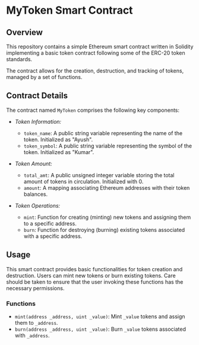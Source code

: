 # MyToken Smart Contract

## Overview
This repository contains a simple Ethereum smart contract written in Solidity implementing a basic token contract following some of the ERC-20 token standards.

The contract allows for the creation, destruction, and tracking of tokens, managed by a set of functions.

## Contract Details
The contract named `MyToken` comprises the following key components:

- *Token Information:*
  - `token_name`: A public string variable representing the name of the token. Initialized as "Ayush".
  - `token_symbol`: A public string variable representing the symbol of the token. Initialized as "Kumar".

- *Token Amount:*
  - `total_amt`: A public unsigned integer variable storing the total amount of tokens in circulation. Initialized with 0.
  - `amount`: A mapping associating Ethereum addresses with their token balances.

- *Token Operations:*
  - `mint`: Function for creating (minting) new tokens and assigning them to a specific address.
  - `burn`: Function for destroying (burning) existing tokens associated with a specific address.

## Usage
This smart contract provides basic functionalities for token creation and destruction. Users can mint new tokens or burn existing tokens. Care should be taken to ensure that the user invoking these functions has the necessary permissions.

### Functions
- `mint(address _address, uint _value)`: Mint `_value` tokens and assign them to `_address`.
- `burn(address _address, uint _value)`: Burn `_value` tokens associated with `_address`.


